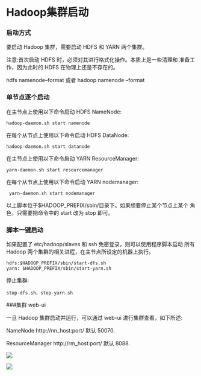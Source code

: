 # Hadoop集群启动


### 启动方式
要启动 Hadoop 集群，需要启动 HDFS 和 YARN 两个集群。
注意:首次启动 HDFS 时，必须对其进行格式化操作。本质上是一些清理和 准备工作，因为此时的 HDFS 在物理上还是不存在的。
hdfs namenode–format 或者 hadoop namenode –format 

### 单节点逐个启动在主节点上使用以下命令启动 HDFS NameNode: 	hadoop-daemon.sh start namenode

在每个从节点上使用以下命令启动 HDFS DataNode:
	 	hadoop-daemon.sh start datanode在主节点上使用以下命令启动 YARN ResourceManager: 	yarn-daemon.sh start resourcemanager
在每个从节点上使用以下命令启动 YARN nodemanager:	
	 yarn-daemon.sh start nodemanager
以上脚本位于$HADOOP_PREFIX/sbin/目录下。如果想要停止某个节点上某个 角色，只需要把命令中的 start 改为 stop 即可。
### 脚本一键启动
如果配置了 etc/hadoop/slaves 和 ssh 免密登录，则可以使用程序脚本启动 所有 Hadoop 两个集群的相关进程，在主节点所设定的机器上执行。
	hdfs:$HADOOP_PREFIX/sbin/start-dfs.sh 
	yarn: $HADOOP_PREFIX/sbin/start-yarn.sh 

停止集群:
	
	stop-dfs.sh、stop-yarn.sh
	

###集群 web-ui

一旦 Hadoop 集群启动并运行，可以通过 web-ui 进行集群查看，如下所述: 

NameNode http://nn_host:port/ 默认 50070.ResourceManager http://rm_host:port/ 默认 8088.

![](http://p2ehgqigv.bkt.clouddn.com/18-3-6/7426016.jpg)

![](http://p2ehgqigv.bkt.clouddn.com/18-3-6/89684608.jpg)

<!--
create time: 2018-03-06 18:11:40
Author: Alfred

This file is created by Marboo<http://marboo.io> template file $MARBOO_HOME/.media/starts/default.md
本文件由 Marboo<http://marboo.io> 模板文件 $MARBOO_HOME/.media/starts/default.md 创建
-->

